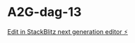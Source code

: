 # A2G-dag-13

[Edit in StackBlitz next generation editor ⚡️](https://stackblitz.com/~/github.com/Enforsix/A2G-dag-13)